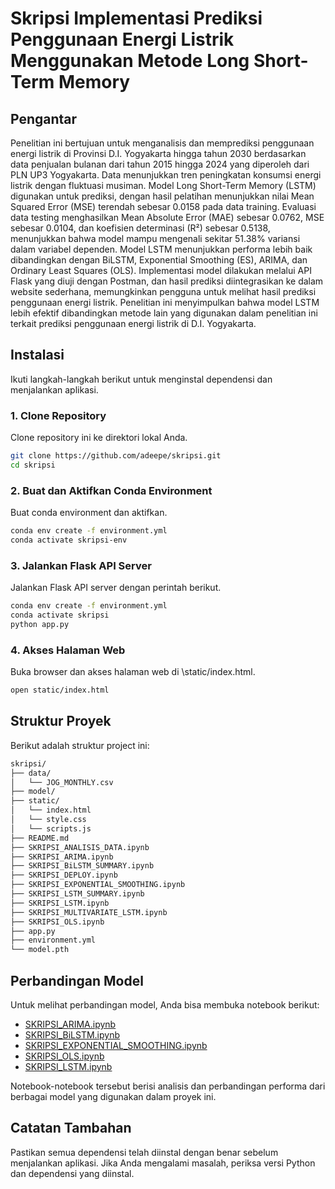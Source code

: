 # Skripsi Implementasi Prediksi Penggunaan Energi Listrik Menggunakan Metode Long Short-Term Memory

## Pengantar

Penelitian ini bertujuan untuk menganalisis dan memprediksi penggunaan energi listrik di Provinsi D.I. Yogyakarta hingga tahun 2030 berdasarkan data penjualan bulanan dari tahun 2015 hingga 2024 yang diperoleh dari PLN UP3 Yogyakarta. Data menunjukkan tren peningkatan konsumsi energi listrik dengan fluktuasi musiman. 
Model Long Short-Term Memory (LSTM) digunakan untuk prediksi, dengan hasil pelatihan menunjukkan nilai Mean Squared Error (MSE) terendah sebesar 0.0158 pada data training. Evaluasi data testing menghasilkan Mean Absolute Error (MAE) sebesar 0.0762, MSE sebesar 0.0104, dan koefisien determinasi (R²) sebesar 0.5138, menunjukkan bahwa model mampu mengenali sekitar 51.38% variansi dalam variabel dependen.
Model LSTM menunjukkan performa lebih baik dibandingkan dengan BiLSTM, Exponential Smoothing (ES), ARIMA, dan Ordinary Least Squares (OLS). Implementasi model dilakukan melalui API Flask yang diuji dengan Postman, dan hasil prediksi diintegrasikan ke dalam website sederhana, memungkinkan pengguna untuk melihat hasil prediksi penggunaan energi listrik. Penelitian ini menyimpulkan bahwa model LSTM lebih efektif dibandingkan metode lain yang digunakan dalam penelitian ini terkait prediksi penggunaan energi listrik di D.I. Yogyakarta.

## Instalasi

Ikuti langkah-langkah berikut untuk menginstal dependensi dan menjalankan aplikasi.

### 1. Clone Repository

Clone repository ini ke direktori lokal Anda.

```sh
git clone https://github.com/adeepe/skripsi.git
cd skripsi
```

### 2. Buat dan Aktifkan Conda Environment
Buat conda environment dan aktifkan.

```sh
conda env create -f environment.yml
conda activate skripsi-env
```

### 3. Jalankan Flask API Server
Jalankan Flask API server dengan perintah berikut.

```sh
conda env create -f environment.yml
conda activate skripsi
python app.py
```

### 4. Akses Halaman Web
Buka browser dan akses halaman web di \static/index.html\.

```sh
open static/index.html
```
## Struktur Proyek
Berikut adalah struktur project ini:
```sh
skripsi/
├── data/
│   └── JOG_MONTHLY.csv
├── model/
├── static/
│   └── index.html
│   └── style.css
│   └── scripts.js
├── README.md
├── SKRIPSI_ANALISIS_DATA.ipynb
├── SKRIPSI_ARIMA.ipynb
├── SKRIPSI_BiLSTM_SUMMARY.ipynb
├── SKRIPSI_DEPLOY.ipynb
├── SKRIPSI_EXPONENTIAL_SMOOTHING.ipynb
├── SKRIPSI_LSTM_SUMMARY.ipynb
├── SKRIPSI_LSTM.ipynb
├── SKRIPSI_MULTIVARIATE_LSTM.ipynb
├── SKRIPSI_OLS.ipynb
├── app.py
├── environment.yml
└── model.pth
```
## Perbandingan Model
Untuk melihat perbandingan model, Anda bisa membuka notebook berikut:

- [SKRIPSI_ARIMA.ipynb](https://github.com/adeepe/skripsi/blob/master/SKRIPSI_ARIMA.ipynb)
- [SKRIPSI_BiLSTM.ipynb](https://github.com/adeepe/skripsi/blob/master/SKRIPSI_BiLSTM.ipynb)
- [SKRIPSI_EXPONENTIAL_SMOOTHING.ipynb](https://github.com/adeepe/skripsi/blob/master/SKRIPSI_EXPONENTIAL_SMOOTHING.ipynb)
- [SKRIPSI_OLS.ipynb](https://github.com/adeepe/skripsi/blob/master/SKRIPSI_OLS.ipynb)
- [SKRIPSI_LSTM.ipynb](https://github.com/adeepe/skripsi/blob/master/SKRIPSI_LSTM.ipynb)

Notebook-notebook tersebut berisi analisis dan perbandingan performa dari berbagai model yang digunakan dalam proyek ini.

## Catatan Tambahan
Pastikan semua dependensi telah diinstal dengan benar sebelum menjalankan aplikasi. Jika Anda mengalami masalah, periksa versi Python dan dependensi yang diinstal.

